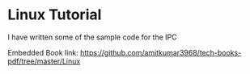 # Linux Tutorial
I have written some of the sample code for the IPC

Embedded Book link:
https://github.com/amitkumar3968/tech-books-pdf/tree/master/Linux


